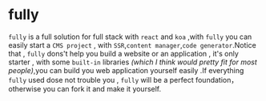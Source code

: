 # fully

`fully` is a full solution for full stack with `react` and `koa` ,with `fully` you can easily start a `CMS project` , with `SSR`,`content manager`,`code generator`.Notice that , `fully` dons't help you build a website or an application , it's only starter , with some `built-in` libraries *(which I think would pretty fit for most people)*,you can build you web application yourself easily .If everything `fully` used dose not trouble you , `fully` will be a perfect foundation，otherwise you can fork it and make it yourself.
  
